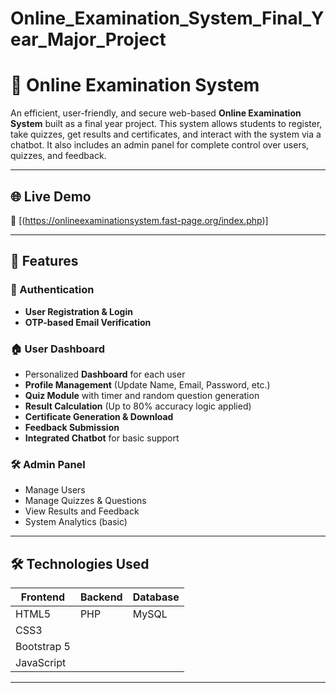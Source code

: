 # Online_Examination_System_Final_Year_Major_Project

# 📝 Online Examination System

An efficient, user-friendly, and secure web-based **Online Examination System** built as a final year project. This system allows students to register, take quizzes, get results and certificates, and interact with the system via a chatbot. It also includes an admin panel for complete control over users, quizzes, and feedback.

---

## 🌐 Live Demo

🚀 [(https://onlineexaminationsystem.fast-page.org/index.php)]

---

## 📌 Features

### 🔐 Authentication
- **User Registration & Login**
- **OTP-based Email Verification**

### 🏠 User Dashboard
- Personalized **Dashboard** for each user
- **Profile Management** (Update Name, Email, Password, etc.)
- **Quiz Module** with timer and random question generation
- **Result Calculation** (Up to 80% accuracy logic applied)
- **Certificate Generation & Download**
- **Feedback Submission**
- **Integrated Chatbot** for basic support

### 🛠️ Admin Panel
- Manage Users
- Manage Quizzes & Questions
- View Results and Feedback
- System Analytics (basic)

---

## 🛠️ Technologies Used

| Frontend     | Backend     | Database  |
|--------------|-------------|-----------|
| HTML5        | PHP         | MySQL     |
| CSS3         |             |           |
| Bootstrap 5  |             |           |
| JavaScript   |             |           |      

---
